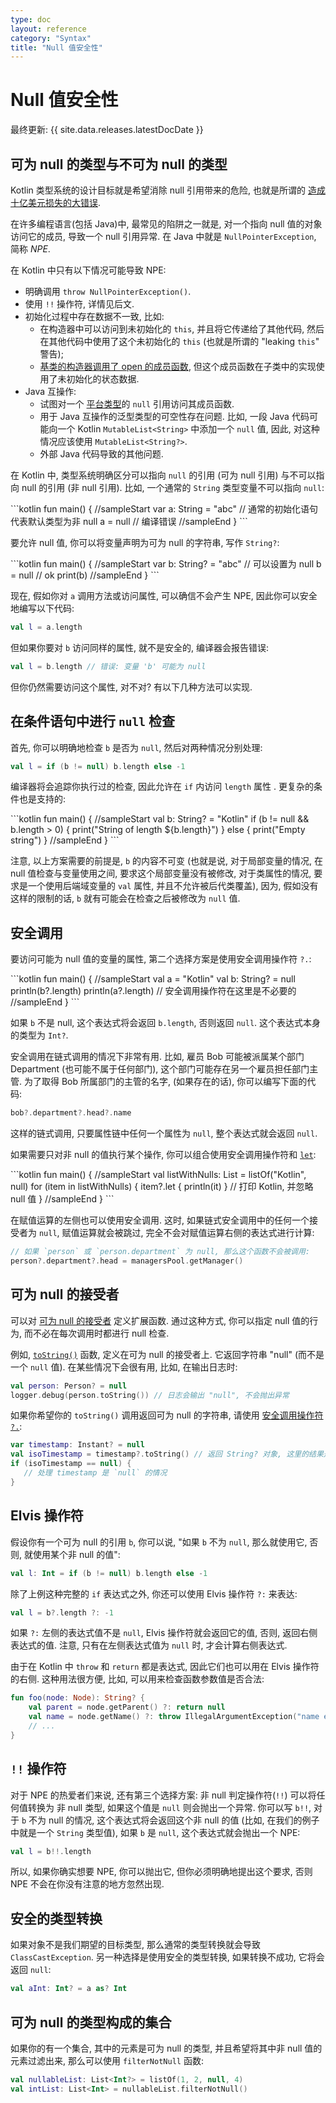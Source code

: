 ```yaml
---
type: doc
layout: reference
category: "Syntax"
title: "Null 值安全性"
---
```


# Null 值安全性

最终更新: {{ site.data.releases.latestDocDate }}

## 可为 null 的类型与不可为 null 的类型

Kotlin 类型系统的设计目标就是希望消除 null 引用带来的危险,
也就是所谓的 [造成十亿美元损失的大错误](https://en.wikipedia.org/wiki/Tony_Hoare#Apologies_and_retractions).

在许多编程语言(包括 Java)中, 最常见的陷阱之一就是, 对一个指向 null 值的对象访问它的成员, 导致一个 null 引用异常.
在 Java 中就是 `NullPointerException`, 简称 _NPE_.

在 Kotlin 中只有以下情况可能导致 NPE:

* 明确调用 `throw NullPointerException()`.
* 使用 `!!` 操作符, 详情见后文.
* 初始化过程中存在数据不一致, 比如:
  * 在构造器中可以访问到未初始化的 `this`, 并且将它传递给了其他代码,
    然后在其他代码中使用了这个未初始化的 `this` (也就是所谓的 "leaking `this`" 警告);
  * [基类的构造器调用了 open 的成员函数](inheritance.html#derived-class-initialization-order),
    但这个成员函数在子类中的实现使用了未初始化的状态数据.
* Java 互操作:
  * 试图对一个 [平台类型](java-interop.html#null-safety-and-platform-types)的 `null` 引用访问其成员函数.
  * 用于 Java 互操作的泛型类型的可空性存在问题.
    比如, 一段 Java 代码可能向一个 Kotlin `MutableList<String>` 中添加一个 `null` 值,
    因此, 对这种情况应该使用 `MutableList<String?>`.
  * 外部 Java 代码导致的其他问题.

在 Kotlin 中, 类型系统明确区分可以指向 `null` 的引用 (可为 null 引用) 与不可以指向 null 的引用 (非 null 引用).
比如, 一个通常的 `String` 类型变量不可以指向 `null`:

<div class="sample" markdown="1" theme="idea">
```kotlin
fun main() {
//sampleStart
    var a: String = "abc" // 通常的初始化语句代表默认类型为非 null
    a = null // 编译错误
//sampleEnd
}
```
</div>

要允许 null 值, 你可以将变量声明为可为 null 的字符串, 写作 `String?`:

<div class="sample" markdown="1" theme="idea">
```kotlin
fun main() {
//sampleStart
    var b: String? = "abc" // 可以设置为 null
    b = null // ok
    print(b)
//sampleEnd
}
```
</div>

现在, 假如你对 `a` 调用方法或访问属性, 可以确信不会产生 NPE, 因此你可以安全地编写以下代码:

```kotlin
val l = a.length
```

但如果你要对 `b` 访问同样的属性, 就不是安全的, 编译器会报告错误:

```kotlin
val l = b.length // 错误: 变量 'b' 可能为 null
```

但你仍然需要访问这个属性, 对不对? 有以下几种方法可以实现.

## 在条件语句中进行 `null` 检查

首先, 你可以明确地检查 `b` 是否为 `null`, 然后对两种情况分别处理:

```kotlin
val l = if (b != null) b.length else -1
```

编译器将会追踪你执行过的检查, 因此允许在 `if` 内访问 `length` 属性 .
更复杂的条件也是支持的:

<div class="sample" markdown="1" theme="idea">
```kotlin
fun main() {
//sampleStart
    val b: String? = "Kotlin"
    if (b != null && b.length > 0) {
        print("String of length ${b.length}")
    } else {
        print("Empty string")
    }
//sampleEnd
}
```
</div>

注意, 以上方案需要的前提是, `b` 的内容不可变
(也就是说, 对于局部变量的情况, 在 null 值检查与变量使用之间, 要求这个局部变量没有被修改,
对于类属性的情况, 要求是一个使用后端域变量的 `val` 属性, 并且不允许被后代类覆盖),
因为, 假如没有这样的限制的话, `b` 就有可能会在检查之后被修改为 `null` 值.

## 安全调用

要访问可能为 null 值的变量的属性, 第二个选择方案是使用安全调用操作符 `?.`:

<div class="sample" markdown="1" theme="idea">
```kotlin
fun main() {
//sampleStart
    val a = "Kotlin"
    val b: String? = null
    println(b?.length)
    println(a?.length) // 安全调用操作符在这里是不必要的
//sampleEnd
}
```
</div>

如果 `b` 不是 null, 这个表达式将会返回 `b.length`, 否则返回 `null`.
这个表达式本身的类型为 `Int?`.

安全调用在链式调用的情况下非常有用.
比如, 雇员 Bob 可能被派属某个部门 Department (也可能不属于任何部门),
这个部门可能存在另一个雇员担任部门主管.
为了取得 Bob 所属部门的主管的名字, (如果存在的话), 你可以编写下面的代码:

```kotlin
bob?.department?.head?.name
```

这样的链式调用, 只要属性链中任何一个属性为 `null`, 整个表达式就会返回 `null`.

如果需要只对非 null 的值执行某个操作,
你可以组合使用安全调用操作符和 [`let`](https://kotlinlang.org/api/latest/jvm/stdlib/kotlin/let.html):

<div class="sample" markdown="1" theme="idea">
```kotlin
fun main() {
//sampleStart
    val listWithNulls: List<String?> = listOf("Kotlin", null)
    for (item in listWithNulls) {
      item?.let { println(it) } // 打印 Kotlin, 并忽略 null 值
 }
//sampleEnd
}
```
</div>

在赋值运算的左侧也可以使用安全调用. 这时, 如果链式安全调用中的任何一个接受者为 `null`,
赋值运算就会被跳过, 完全不会对赋值运算右侧的表达式进行计算:

```kotlin
// 如果 `person` 或 `person.department` 为 null, 那么这个函数不会被调用:
person?.department?.head = managersPool.getManager()
```

## 可为 null 的接受者

可以对 [可为 null 的接受者](extensions.html#nullable-receiver) 定义扩展函数.
通过这种方式, 你可以指定 null 值的行为, 而不必在每次调用时都进行 null 检查.

例如,
[`toString()`](https://kotlinlang.org/api/latest/jvm/stdlib/kotlin/to-string.html)
函数, 定义在可为 null 的接受者上. 它返回字符串 "null" (而不是一个 `null` 值).
在某些情况下会很有用, 比如, 在输出日志时:

```kotlin
val person: Person? = null
logger.debug(person.toString()) // 日志会输出 "null", 不会抛出异常
```

如果你希望你的 `toString()` 调用返回可为 null 的字符串, 请使用 [安全调用操作符 `?.`](#safe-calls):

```kotlin
var timestamp: Instant? = null
val isoTimestamp = timestamp?.toString() // 返回 String? 对象, 这里的结果是 `null`
if (isoTimestamp == null) {
   // 处理 timestamp 是 `null` 的情况
}
```

## Elvis 操作符

假设你有一个可为 null 的引用 `b`, 你可以说,
"如果 `b` 不为 `null`, 那么就使用它, 否则, 就使用某个非 null 的值":

```kotlin
val l: Int = if (b != null) b.length else -1
```

除了上例这种完整的 `if` 表达式之外, 你还可以使用 Elvis 操作符 `?:` 来表达:

```kotlin
val l = b?.length ?: -1
```

如果 `?:` 左侧的表达式值不是 `null`, Elvis 操作符就会返回它的值, 否则, 返回右侧表达式的值.
注意, 只有在左侧表达式值为 `null` 时, 才会计算右侧表达式.

由于在 Kotlin 中 `throw` 和 `return` 都是表达式, 因此它们也可以用在 Elvis 操作符的右侧.
这种用法很方便, 比如, 可以用来检查函数参数值是否合法:

```kotlin
fun foo(node: Node): String? {
    val parent = node.getParent() ?: return null
    val name = node.getName() ?: throw IllegalArgumentException("name expected")
    // ...
}
```

## `!!` 操作符

对于 NPE 的热爱者们来说, 还有第三个选择方案:
非 null 判定操作符(`!!`) 可以将任何值转换为 非 null 类型, 如果这个值是 `null` 则会抛出一个异常.
你可以写 `b!!`, 对于 `b` 不为 null 的情况, 这个表达式将会返回这个非 null 的值
(比如, 在我们的例子中就是一个 `String` 类型值),
如果 `b` 是 `null`, 这个表达式就会抛出一个 NPE:

```kotlin
val l = b!!.length
```

所以, 如果你确实想要 NPE, 你可以抛出它,
但你必须明确地提出这个要求, 否则 NPE 不会在你没有注意的地方忽然出现.

## 安全的类型转换

如果对象不是我们期望的目标类型, 那么通常的类型转换就会导致 `ClassCastException`.
另一种选择是使用安全的类型转换, 如果转换不成功, 它将会返回 `null`:

```kotlin
val aInt: Int? = a as? Int
```

## 可为 null 的类型构成的集合

如果你的有一个集合, 其中的元素是可为 null 的类型, 并且希望将其中非 null 值的元素过滤出来,
那么可以使用 `filterNotNull` 函数:

```kotlin
val nullableList: List<Int?> = listOf(1, 2, null, 4)
val intList: List<Int> = nullableList.filterNotNull()
```
